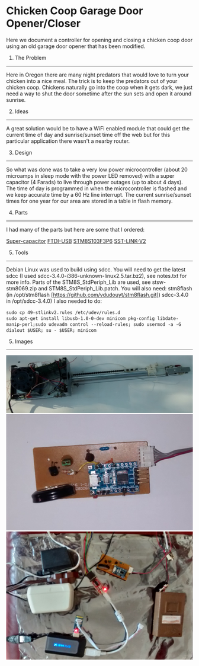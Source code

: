   Chicken Coop Garage Door Opener/Closer
==========================================

  Here we document a controller for opening and closing a chicken coop
door using an old garage door opener that has been modified.

1. The Problem
--------------

  Here in Oregon there are many night predators that would love to
	turn your chicken into a nice meal.  The trick is to keep the
	predators out of your chicken coop.  Chickens naturally go into the
	coop when it gets dark, we just need a way to shut the door sometime
	after the sun sets and open it around sunrise.

2. Ideas
--------------

  A great solution would be to have a WiFi enabled module that could
	get the current time of day and sunrise/sunset time off the web but
	for this particular application there wasn't a nearby router.

3. Design
--------------
 
  So what was done was to take a very low power microcontroller (about
	20 microamps in sleep mode with the power LED removed) with a super
	capacitor (4 Farads) to live through power outages (up to about 4
	days).  The time of day is programmed in when the microcontroller is
	flashed and we keep accurate time by a 60 Hz line interrupt.  The
	current sunrise/sunset times for one year for our area are stored in
	a table in flash memory.

4. Parts
--------------
  I had many of the parts but here are some that I ordered:

[Super-capacitor](http://www.aliexpress.com/item/Super-capacitor-farad-capacitor-type-double-layer-capacitor-5-5V-4F-V-type/1558646499.html)
[FTDI-USB](http://www.aliexpress.com/item/1pcs-FT232RL-FTDI-USB-3-3V-5-5V-to-TTL-Serial-Adapter-Module-for-Arduino-Mini/2019421866.html)
[STM8S103F3P6](http://www.aliexpress.com/item/ARM-STM8S103F3P6-STM8-Minimum-System-Development-Board-Module-For-Arduino/32307411825.html)
[SST-LINK-V2](http://www.aliexpress.com/item/mini-ST-LINK-V2-ST-LINK-STLINK-STM8-STM32-emulator-download-super-protection/1551631840.html)

5. Tools
--------------

  Debian Linux was used to build using sdcc.  You will need to get the
	latest sdcc (I used sdcc-3.4.0-i386-unknown-linux2.5.tar.bz2), see
	notes.txt for more info.  Parts of the STM8S_StdPeriph_Lib are used,
	see stsw-stm8069.zip and STM8S_StdPeriph_Lib.patch.  You will also
	need: stm8flash (in /opt/stm8flash
	[https://github.com/vdudouyt/stm8flash.git]) sdcc-3.4.0 in
	/opt/sdcc-3.4.0) I also needed to do:

```
sudo cp 49-stlinkv2.rules /etc/udev/rules.d
sudo apt-get install libusb-1.0-0-dev minicom pkg-config libdate-manip-perl;sudo udevadm control --reload-rules; sudo usermod -a -G dialout $USER; su - $USER; minicom
```

5. Images
--------------

![alt text](https://github.com/rickbronson/Chicken-Coop-Garage-Door-Control/blob/master/images/garagedooropener.png "garagedooropener")
![alt text](https://github.com/rickbronson/Chicken-Coop-Garage-Door-Control/blob/master/images/mainboard.png "mainboard")
![alt text](https://github.com/rickbronson/Chicken-Coop-Garage-Door-Control/blob/master/images/programming.png "programming")
